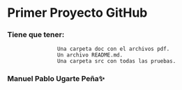 # Primer Proyecto GitHub


### Tiene que tener:
                    Una carpeta doc con el archivos pdf.
                    Un archivo README.md.
                    Una carpeta src con todas las pruebas.
                    
                   
  ### Manuel Pablo Ugarte Peña✨
